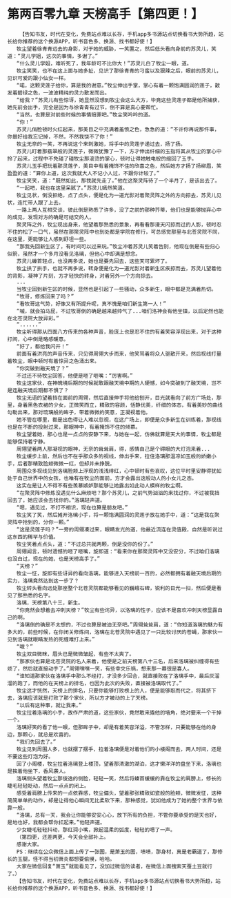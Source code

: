 # 第两百零九章 天榜高手【第四更！】
        【告知书友，时代在变化，免费站点难以长存，手机app多书源站点切换看书大势所趋，站长给你推荐的这个换源APP，听书音色多、换源、找书都好使！】
       牧尘望着徐青青远去的身影，对于她的威胁，一笑置之，然后低头看向身前的苏灵儿，笑道：“灵儿学姐，这次的事情，多谢了。”
       “什么灵儿学姐，难听死了，我年龄可不比你大！”苏灵儿白了牧尘一眼，道。
       牧尘笑笑，也不在这上面与她多扯，见识了那徐青青的刁蛮以及狠辣之后，眼前的苏灵儿，见识可爱的跟小仙女一样。
       “喏，这颗灵莲子给你，算是我的谢意。”牧尘伸出手掌，掌心有着一颗饱满圆润的莲子，散发着碧绿之色，一波波精纯的灵力散发而出。
       “给我？”苏灵儿有些惊讶，她显然没想到牧尘会这么大方，毕竟这些灵莲子都是他所捕获，她先前会出手，完全是因为与徐青青有过节，倒不算是真心要帮忙。
       “当然，也算是对前些时候的事情赔罪吧。”牧尘笑吟吟的道。
       “你！”
       苏灵儿俏脸顿时火红起来，那美目之中充满着羞愤之色，急急的道：“不许你再说那件事，你最好给我忘记掉，不然，不然我饶不了你！”
       牧尘无奈的一笑，不再说这个来刺激她，将手中的灵莲子递过去，扬了扬。
       苏灵儿盯着那翡翠般的灵莲子，微微犹豫了一下，方才伸出纤细的玉指将其从牧尘的掌心中拎了起来，过程中不免碰了碰牧尘那滚烫的掌心，顿时让得她触电般的缩回了玉手。
       苏灵儿玉手把玩着那灵莲子，美目中有着掩饰不住的欣喜之色，然后她方才扬了扬柳眉，笑盈盈的道：“算你上道，这次我就大人不记小人过，不跟你计较了。”
       牧尘笑笑，道：“既然如此，那我就先走了。”他在这聚灵阵待了一个半月了，是该出去了。
       “一起吧，我也在这里呆腻了。”苏灵儿嫣然笑道。
       牧尘见状，倒没拒绝，点了点头，便是化为一道光影对着聚灵阵之外的方向掠去，苏灵儿见状，连忙带人跟了上去。
       一路上两人互相交谈，彼此倒是熟悉了许多，没了之前的那种芥蒂，他们也是能够抛弃心中的成见，发现对方的确是可结交的人。
       聚灵阵之外，牧尘现出身来，他望着那熟悉的景象，再看看那漫天闪掠而过的人影，顿时忍不住的松了一口气，虽然在那聚灵阵中也到处都是学院在修行，可总感觉那里与北苍灵院不同，在这里，更能够让人感到舒坦一些。
       “那我先回新生区了，有时间可以过来玩。”牧尘冲着苏灵儿笑着告别，他现在倒是有些归心似箭，虽然才一个多月没看见洛璃，但他心中却满是想念。
       苏灵儿螓首轻点，也没再多说，她也是要先回去，这些天可累坏了。
       牧尘拱了拱手，也就不再多说，转身便是化为一道光影对着新生区疾掠而去，苏灵儿望着他的背影，凝神了片刻，方才轻快的转身，对着另外一个方向掠去。
       ...
       当牧尘回到新生区的时候，显然也是引起了一些骚动，众多新生，眼中都是充满着热切。
       “牧哥，修炼回来了吗？”
       “看牧哥这气势，好像又有所提升呢，真不愧是咱们新生第一人！”
       “嘁，就会拍马屁，不过牧哥倒的确是越来越帅气了...咱们洛神会有他坐镇，以后定然也能在北苍灵院大放异彩。”
       “......”
       牧尘听得那从四面八方传来的各种声音，脸庞上也是忍不住的有着笑容浮现出来，对于这种打闹，心中倒是略感暖意。
       “好了，都给我闪开！”
       前面有着洪亮的声音传来，只见得周翎大步而来，他笑骂着将众人驱散开来，然后视线打量着牧尘，眼中顿时有着惊异之色涌出来。
       “你突破到融天境了？”
       不过还不待牧尘回答，他便是咂了咂嘴：“厉害啊。”
       牧尘这家伙，在神魄境后期的时候就敢跟融天境中期的人硬憾，如今突破到了融天境，岂不是连融天境后期都不惧了？
       牧尘无语的望着挡在面前的周翎，然后直接伸手将他给刨开，目光就看向了前方广场处，那里，身着黑色衣裙的少女，正微笑而立，精致的容颜，恬静优美，纤细的体态，有着美妙的曲线勾勒出来，那对琉璃般的眸子，带着微微的笑意，正凝视着他。
       她不管在哪里，都是出色得让人难以忽视，在这广场上，即便是众多新生在训练着，那视线也是在不断的投射过来，那眼神中，有着掩饰不住的倾慕。
       牧尘望着她，那心也是一点点的安静下来，与她在一起，仿佛就算是天大的事情，牧尘都是能够保持着宁静。
       周翎望着两人那凝视的眼神，无奈的耸耸肩，得，感情自己是个碍眼的大灯泡来着...
       牧尘缓步上前，然后也不在乎那众多的视线，伸出手来，拉住洛璃那温凉如玉般的娇嫩小手，后者那精致脸颊微微一红，但却并未挣脱。
       周围众多视线见到洛璃脸颊上浮现的浅浅绯红，心中顿时有些哀叹，这位平时里安静得犹如处于自己世界中的女孩，也唯有在牧尘的面前，方才会露出这般动人的小女儿之态。
       这实在是让人不得不有些羡慕嫉妒那能够让她露出如此动人模样的牧尘啊。
       “在聚灵阵中修炼没遇见什么麻烦吧？那个苏灵儿，之前气势汹汹的来找过你，不过被我挡回去了，她应该会去找你的。”洛璃轻声道。
       “嗯，遇见过，不打不相识，现在也算是朋友吧。”
       牧尘笑了笑，然后摊开洛璃小手，将一颗饱满圆润的灵莲子放在她手中，道：“这是我在聚灵阵中抢到的，分你一颗。”
       “这是灵莲子吗？”一旁的周翎凑过来，眼睛发光的道，他最近流连在灵值殿，自然是听说过这东西的稀罕与价值。
       牧尘笑着点点头，道：“不过总共就两颗，倒是没你的份了。”
       周翎闻言，顿时遗憾的咂了咂嘴，旋即道：“看来你在那聚灵阵中又没安分，不过咱们洛璃也没白过，现在的她，也是天榜高手了。”
       “天榜？”
       牧尘一怔，旋即有些讶异的看向洛璃，能够进入天榜前一百的，必然都拥有着融天境后期的实力，洛璃竟然达到这一步了？
       牧尘转头看向远处那座整个北苍灵院都能够看见的巍峨石碑，锐利的目光一扫，然后便是看见了那熟悉的名字。
       洛璃，天榜第八十三，新生。
       “你竟然会想着去冲刺天榜？”牧尘有些诧异，以洛璃的性子，应该不是喜欢冲刺天榜显露自己的啊。
       “洛璃倒的确是不太想的，不过也算是被迫无奈吧。”周翎耸耸肩，道：“你知道洛璃的魅力有多大的，前些时候，在你闭关修炼间，洛璃在北苍灵院中遇见了一只比较讨厌的苍蝇，那家伙一见到洛璃就眼睛发热的死缠难打上来。”
       “哦？”
       牧尘双目微眯，眉头已是微微皱起，有些不太爽了。
       “那家伙也算是北苍灵院的名人来着，他便是之前天榜第八十三名，后来洛璃被纠缠得有些烦了，然后就直接动手了。”周翎嘿嘿一笑，有些幸灾乐祸，想来那一幕很是喜人。
       “谁知道那家伙在洛璃手中那么不经打，才没多少回合，就直接败在了洛璃手中，最后灰溜溜的跑了，而他的在天榜上的排名，也因为此次的失败，直接被洛璃取代了。”
       牧尘这才恍然，天榜上的排名，只要你能够打败榜上的人，便是能够取而代之，将其挤下去，洛璃应该就是打败了那个家伙，所以方才被动的上了天榜。
       “以后有这种事，就让我来。”
       牧尘拉着洛璃的小手，故作严肃的道，这些家伙，竟然敢来撬他的墙角，绝对要来一个干掉一个。
       洛璃好笑的看了他一眼，但那眸子中，却是有着笑容洋溢，不管怎样，只要能够在他的身边，那颗心，就总是欢喜的。
       “我们先回去了。”
       牧尘见到周围人多，也就摆了摆手，拉着洛璃便是对着他们的小楼阁而去，两人时间，还是不要这些灯泡为好。
       回了小阁楼，牧尘拉着洛璃登上楼顶，望着那清澈的湖泊，这才懒洋洋的盘坐下来，洛璃也是挨着他坐下，香风袭人。
       洛璃侧头望着牧尘那俊逸的侧脸，轻轻一笑，然后将螓首缓缓的靠在牧尘的肩膀上，修长的睫毛轻轻眨动，然后一点点的闭上。
       感受着肩膀上传来的一点依靠感，牧尘偏头，望着那张精致如瓷般的脸颊，微微发怔，这种简简单单的动作，却是让得他心瞬间无比柔软下来，那种感觉，犹如他成为了她的整个世界与依靠一般。
       “洛璃，总有一天，我会让你能够安安心心，放下所有的负担，不管你要承受的是天也好，是地也好，我都会帮你扛起来。”他轻声道。
       少女睫毛轻轻抖动，那红润小嘴，掀起温柔的弧度，轻轻的嗯了一声。
       （第四更，还差两更，今天会全部补上。
       感谢大家。
       PS：继续在公众微信上面上传了一张图，是萧玉的图，啧啧，那身材，真是老霸道了，那修长的玉腿，怪不得当初萧炎都想要偷摸，哈哈。
       大家在微信回复“萧玉”就能看见了，没加过微信的读者，在微信上面搜索天蚕土豆就行了。）
       【告知书友，时代在变化，免费站点难以长存，手机app多书源站点切换看书大势所趋，站长给你推荐的这个换源APP，听书音色多、换源、找书都好使！】